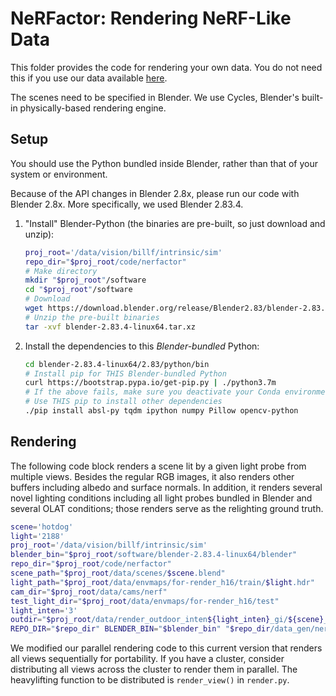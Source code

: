 # NeRFactor: Rendering NeRF-Like Data

This folder provides the code for rendering your own data. You do not need this
if you use our data available [here](https://github.com/google/nerfactor#data).

The scenes need to be specified in Blender. We use Cycles, Blender's built-in
physically-based rendering engine.


## Setup

You should use the Python bundled inside Blender, rather than that of your
system or environment.

Because of the API changes in Blender 2.8x, please run our code with
Blender 2.8x. More specifically, we used Blender 2.83.4.

1. "Install" Blender-Python (the binaries are pre-built, so just download
   and unzip):
    ```bash
    proj_root='/data/vision/billf/intrinsic/sim'
    repo_dir="$proj_root/code/nerfactor"
    # Make directory
    mkdir "$proj_root"/software
    cd "$proj_root"/software
    # Download
    wget https://download.blender.org/release/Blender2.83/blender-2.83.4-linux64.tar.xz
    # Unzip the pre-built binaries
    tar -xvf blender-2.83.4-linux64.tar.xz
    ```

1. Install the dependencies to this *Blender-bundled* Python:
    ```bash
    cd blender-2.83.4-linux64/2.83/python/bin
    # Install pip for THIS Blender-bundled Python
    curl https://bootstrap.pypa.io/get-pip.py | ./python3.7m
    # If the above fails, make sure you deactivate your Conda environment
    # Use THIS pip to install other dependencies
    ./pip install absl-py tqdm ipython numpy Pillow opencv-python
    ```


## Rendering

The following code block renders a scene lit by a given light probe from
multiple views. Besides the regular RGB images, it also renders other buffers
including albedo and surface normals. In addition, it renders several novel
lighting conditions including all light probes bundled in Blender and several
OLAT conditions; those renders serve as the relighting ground truth.

```bash
scene='hotdog'
light='2188'
proj_root='/data/vision/billf/intrinsic/sim'
blender_bin="$proj_root/software/blender-2.83.4-linux64/blender"
repo_dir="$proj_root/code/nerfactor"
scene_path="$proj_root/data/scenes/$scene.blend"
light_path="$proj_root/data/envmaps/for-render_h16/train/$light.hdr"
cam_dir="$proj_root/data/cams/nerf"
test_light_dir="$proj_root/data/envmaps/for-render_h16/test"
light_inten='3'
outdir="$proj_root/data/render_outdoor_inten${light_inten}_gi/${scene}_${light}"
REPO_DIR="$repo_dir" BLENDER_BIN="$blender_bin" "$repo_dir/data_gen/nerf_synth/render_run.sh" --scene_path="$scene_path" --light_path="$light_path" --cam_dir="$cam_dir" --test_light_dir="$test_light_dir" --light_inten="$light_inten" --outdir="$outdir"
```

We modified our parallel rendering code to this current version that renders all
views sequentially for portability. If you have a cluster, consider distributing
all views across the cluster to render them in parallel. The heavylifting
function to be distributed is `render_view()` in `render.py`.
